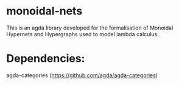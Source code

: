 # monoidal-nets
This is an agda library developed for the formalisation of Monoidal Hypernets and Hypergraphs used to model lambda calculus.

# Dependencies:
agda-categories (https://github.com/agda/agda-categories)
